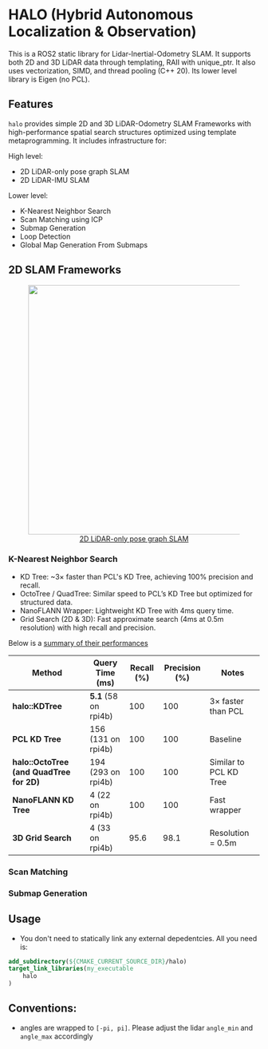 # HALO (Hybrid Autonomous Localization & Observation)

This is a ROS2 static library for Lidar-Inertial-Odometry SLAM. It supports both 2D and 3D LiDAR data through templating, RAII with unique_ptr. It also uses vectorization, SIMD, and thread pooling (C++ 20). Its lower level library is Eigen (no PCL).

## Features

`halo` provides simple 2D and 3D LiDAR-Odometry SLAM Frameworks with high-performance spatial search structures optimized using template metaprogramming. It includes infrastructure for:

High level: 
- 2D LiDAR-only pose graph SLAM
- 2D LiDAR-IMU SLAM

Lower level:

- K-Nearest Neighbor Search
- Scan Matching using ICP
- Submap Generation
- Loop Detection
- Global Map Generation From Submaps

## 2D SLAM Frameworks

<div style="text-align: center;">
<p align="center">
    <figure>
        <img src="https://github-production-user-asset-6210df.s3.amazonaws.com/39393023/429205259-bca0d8c6-85c3-455b-aa4b-3233ba2e2f86.png?X-Amz-Algorithm=AWS4-HMAC-SHA256&X-Amz-Credential=AKIAVCODYLSA53PQK4ZA%2F20250401%2Fus-east-1%2Fs3%2Faws4_request&X-Amz-Date=20250401T201003Z&X-Amz-Expires=300&X-Amz-Signature=8f1dbd61ea95fa69a43817c1d38de1bd6ffc92dfd2c9b590ad95b92a6fac808a&X-Amz-SignedHeaders=host" height="500" alt=""/>
        <figcaption><a href=""> 2D LiDAR-only pose graph SLAM </a></figcaption>
    </figure>
</p>
</div>

### K-Nearest Neighbor Search

- KD Tree: ~3× faster than PCL's KD Tree, achieving 100% precision and recall.
- OctoTree / QuadTree: Similar speed to PCL’s KD Tree but optimized for structured data.
- NanoFLANN Wrapper: Lightweight KD Tree with 4ms query time.
- Grid Search (2D & 3D): Fast approximate search (4ms at 0.5m resolution) with high recall and precision.

Below is a [summary of their performances](./tests/test_knn.cpp)

| Method                | Query Time (ms) | Recall (%) | Precision (%) | Notes                  |
|----------------------|---------------|------------|-------------|------------------------|
| **halo::KDTree**     | **5.1**  (58 on rpi4b)     | 100        | 100         | 3× faster than PCL     |
| **PCL KD Tree**      | 156   (131 on rpi4b)        | 100        | 100         | Baseline               |
| **halo::OctoTree (and QuadTree for 2D)** | 194   (293 on rpi4b)      | 100        | 100         | Similar to PCL KD Tree |
| **NanoFLANN KD Tree** | 4  (22 on rpi4b)           | 100          | 100           | Fast wrapper           |
| **3D Grid Search**    | 4  (33 on rpi4b)           | 95.6       | 98.1        | Resolution = 0.5m      |

### Scan Matching

### Submap Generation

## Usage

- You don't need to statically link any external depedentcies. All you need is: 

```cmake
add_subdirectory(${CMAKE_CURRENT_SOURCE_DIR}/halo)
target_link_libraries(my_executable
    halo 
)
```

## Conventions:

- angles are wrapped to `[-pi, pi]`. Please adjust the lidar `angle_min` and `angle_max` accordingly